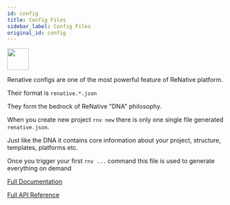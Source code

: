 ```yaml
---
id: config
title: Config Files
sidebar_label: Config Files
original_id: config
---
```


<img className="header-image" src="https://renative.org/img/ic_configuration.png" width="50" height="50" />

<br />

Renative configs are one of the most powerful feature of ReNative platform.

Their format is `renative.*.json`

They form the bedrock of ReNative "DNA" philosophy.

When you create new project `rnv new` there is only one single file generated `renative.json`.

Just like the DNA it contains core information about your project, structure, templates, platforms etc.

Once you trigger your first `rnv ...` command this file is used to generate everything on demand


[Full Documentation](config-overview.md)

[Full API Reference](api-config.md)
